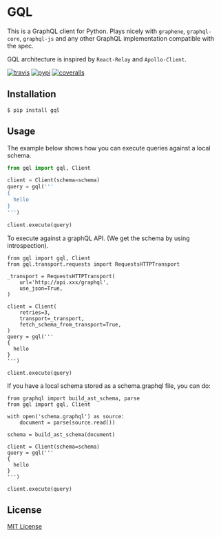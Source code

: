 # GQL

This is a GraphQL client for Python.
Plays nicely with `graphene`, `graphql-core`, `graphql-js` and any other GraphQL implementation compatible with the spec.

GQL architecture is inspired by `React-Relay` and `Apollo-Client`.

[![travis][travis-image]][travis-url]
[![pypi][pypi-image]][pypi-url]
[![coveralls][coveralls-image]][coveralls-url]

[travis-image]: https://img.shields.io/travis/graphql-python/gql.svg?style=flat
[travis-url]: https://travis-ci.org/graphql-python/gql
[pypi-image]: https://img.shields.io/pypi/v/gql.svg?style=flat
[pypi-url]: https://pypi.python.org/pypi/gql
[coveralls-image]: https://coveralls.io/repos/graphql-python/gql/badge.svg?branch=master&service=github
[coveralls-url]: https://coveralls.io/github/graphql-python/gql?branch=master

## Installation

    $ pip install gql


## Usage

The example below shows how you can execute queries against a local schema.


```python
from gql import gql, Client

client = Client(schema=schema)
query = gql('''
{
  hello
}
''')

client.execute(query)
```

To execute against a graphQL API. (We get the schema by using introspection).

```
from gql import gql, Client
from gql.transport.requests import RequestsHTTPTransport

_transport = RequestsHTTPTransport(
    url='http://api.xxx/graphql',
    use_json=True,
)

client = Client(
    retries=3,
    transport=_transport,
    fetch_schema_from_transport=True,
)
query = gql('''
{
  hello
}
''')

client.execute(query)
```

If you have a local schema stored as a schema.graphql file, you can do:
```
from graphql import build_ast_schema, parse
from gql import gql, Client

with open('schema.graphql') as source:
    document = parse(source.read())
    
schema = build_ast_schema(document)

client = Client(schema=schema)
query = gql('''
{
  hello
}
''')

client.execute(query)
```

## License

[MIT License](https://github.com/graphql-python/gql/blob/master/LICENSE)
